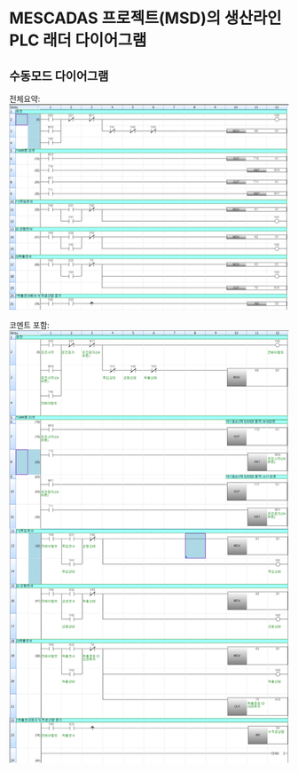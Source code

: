 # MESCADAS 프로젝트(MSD)의 생산라인 PLC 래더 다이어그램


## 수동모드 다이어그램
전체요약:
![PLC 다이어그램 전체 요약](./doc/img/1-1수동모드%20전체%20다이어그램%20코멘트%20없음.png)

코멘트 포함:
![PLC 다이어그램 전체 코멘트 포함](./doc/img/1-2수동모드%20전체%20다이어그램%20코멘트포함.png)